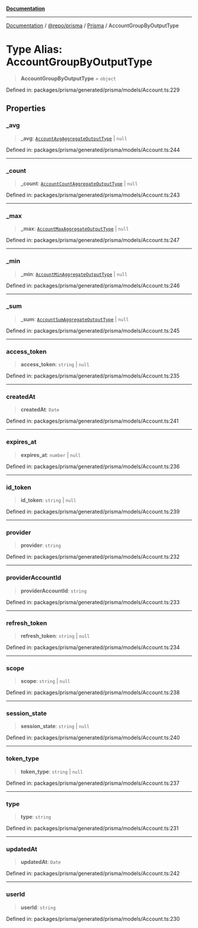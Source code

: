 [**Documentation**](../../../../../README.md)

***

[Documentation](../../../../../README.md) / [@repo/prisma](../../../README.md) / [Prisma](../README.md) / AccountGroupByOutputType

# Type Alias: AccountGroupByOutputType

> **AccountGroupByOutputType** = `object`

Defined in: packages/prisma/generated/prisma/models/Account.ts:229

## Properties

### \_avg

> **\_avg**: [`AccountAvgAggregateOutputType`](AccountAvgAggregateOutputType.md) \| `null`

Defined in: packages/prisma/generated/prisma/models/Account.ts:244

***

### \_count

> **\_count**: [`AccountCountAggregateOutputType`](AccountCountAggregateOutputType.md) \| `null`

Defined in: packages/prisma/generated/prisma/models/Account.ts:243

***

### \_max

> **\_max**: [`AccountMaxAggregateOutputType`](AccountMaxAggregateOutputType.md) \| `null`

Defined in: packages/prisma/generated/prisma/models/Account.ts:247

***

### \_min

> **\_min**: [`AccountMinAggregateOutputType`](AccountMinAggregateOutputType.md) \| `null`

Defined in: packages/prisma/generated/prisma/models/Account.ts:246

***

### \_sum

> **\_sum**: [`AccountSumAggregateOutputType`](AccountSumAggregateOutputType.md) \| `null`

Defined in: packages/prisma/generated/prisma/models/Account.ts:245

***

### access\_token

> **access\_token**: `string` \| `null`

Defined in: packages/prisma/generated/prisma/models/Account.ts:235

***

### createdAt

> **createdAt**: `Date`

Defined in: packages/prisma/generated/prisma/models/Account.ts:241

***

### expires\_at

> **expires\_at**: `number` \| `null`

Defined in: packages/prisma/generated/prisma/models/Account.ts:236

***

### id\_token

> **id\_token**: `string` \| `null`

Defined in: packages/prisma/generated/prisma/models/Account.ts:239

***

### provider

> **provider**: `string`

Defined in: packages/prisma/generated/prisma/models/Account.ts:232

***

### providerAccountId

> **providerAccountId**: `string`

Defined in: packages/prisma/generated/prisma/models/Account.ts:233

***

### refresh\_token

> **refresh\_token**: `string` \| `null`

Defined in: packages/prisma/generated/prisma/models/Account.ts:234

***

### scope

> **scope**: `string` \| `null`

Defined in: packages/prisma/generated/prisma/models/Account.ts:238

***

### session\_state

> **session\_state**: `string` \| `null`

Defined in: packages/prisma/generated/prisma/models/Account.ts:240

***

### token\_type

> **token\_type**: `string` \| `null`

Defined in: packages/prisma/generated/prisma/models/Account.ts:237

***

### type

> **type**: `string`

Defined in: packages/prisma/generated/prisma/models/Account.ts:231

***

### updatedAt

> **updatedAt**: `Date`

Defined in: packages/prisma/generated/prisma/models/Account.ts:242

***

### userId

> **userId**: `string`

Defined in: packages/prisma/generated/prisma/models/Account.ts:230
